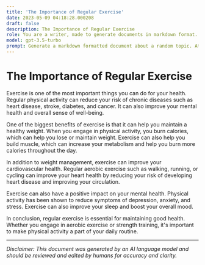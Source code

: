 ```yaml
---
title: 'The Importance of Regular Exercise'
date: 2023-05-09 04:18:28.000208
draft: false
description: The Importance of Regular Exercise
role: You are a writer, made to generate documents in markdown format. It is very important that all of the documents you generate are in valid markdown format.
model: gpt-3.5-turbo
prompt: Generate a markdown formatted document about a random topic. At the bottom, include a disclaimer explaining that the document was generated by you. The first line of the document should be the title. Make sure that the entire document is in proper markdown format, using a mix of various tags to make the document visually appealing.
---
```


# The Importance of Regular Exercise

Exercise is one of the most important things you can do for your health. Regular physical activity can reduce your risk of chronic diseases such as heart disease, stroke, diabetes, and cancer. It can also improve your mental health and overall sense of well-being.

One of the biggest benefits of exercise is that it can help you maintain a healthy weight. When you engage in physical activity, you burn calories, which can help you lose or maintain weight. Exercise can also help you build muscle, which can increase your metabolism and help you burn more calories throughout the day.

In addition to weight management, exercise can improve your cardiovascular health. Regular aerobic exercise such as walking, running, or cycling can improve your heart health by reducing your risk of developing heart disease and improving your circulation.

Exercise can also have a positive impact on your mental health. Physical activity has been shown to reduce symptoms of depression, anxiety, and stress. Exercise can also improve your sleep and boost your overall mood.

In conclusion, regular exercise is essential for maintaining good health. Whether you engage in aerobic exercise or strength training, it's important to make physical activity a part of your daily routine.

---

*Disclaimer: This document was generated by an AI language model and should be reviewed and edited by humans for accuracy and clarity.*